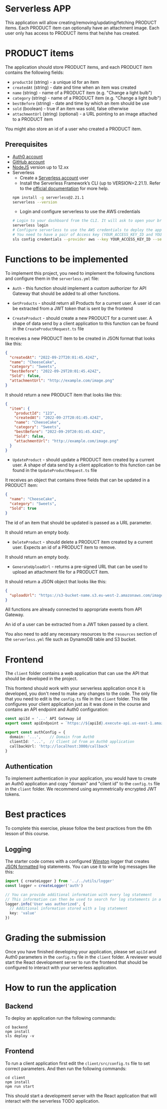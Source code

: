 # Serverless APP

This application will allow creating/removing/updating/fetching PRODUCT items. Each PRODUCT item can optionally have an attachment image. Each user only has access to PRODUCT items that he/she has created.

# PRODUCT items

The application should store PRODUCT items, and each PRODUCT item contains the following fields:

- `productId` (string) - a unique id for an item
- `createdAt` (string) - date and time when an item was created
- `name` (string) - name of a PRODUCT item (e.g. "Change a light bulb")
- `category` (string) - name of a PRODUCT item (e.g. "Change a light bulb")
- `bestBefore` (string) - date and time by which an item should be use
- `sold` (boolean) - true if an item was sold, false otherwise
- `attachmentUrl` (string) (optional) - a URL pointing to an image attached to a PRODUCT item

You might also store an id of a user who created a PRODUCT item.

## Prerequisites

- <a href="https://manage.auth0.com/" target="_blank">Auth0 account</a>
- <a href="https://github.com" target="_blank">GitHub account</a>
- <a href="https://nodejs.org/en/download/package-manager/" target="_blank">NodeJS</a> version up to 12.xx
- Serverless
  - Create a <a href="https://dashboard.serverless.com/" target="_blank">Serverless account</a> user
  - Install the Serverless Framework’s CLI (up to VERSION=2.21.1). Refer to the <a href="https://www.serverless.com/framework/docs/getting-started/" target="_blank">official documentation</a> for more help.
  ```bash
  npm install -g serverless@2.21.1
  serverless --version
  ```
  - Login and configure serverless to use the AWS credentials
  ```bash
  # Login to your dashboard from the CLI. It will ask to open your browser and finish the process.
  serverless login
  # Configure serverless to use the AWS credentials to deploy the application
  # You need to have a pair of Access key (YOUR_ACCESS_KEY_ID and YOUR_SECRET_KEY) of an IAM user with Admin access permissions
  sls config credentials --provider aws --key YOUR_ACCESS_KEY_ID --secret YOUR_SECRET_KEY --profile serverless
  ```

# Functions to be implemented

To implement this project, you need to implement the following functions and configure them in the `serverless.yml` file:

- `Auth` - this function should implement a custom authorizer for API Gateway that should be added to all other functions.

- `GetProducts` - should return all Products for a current user. A user id can be extracted from a JWT token that is sent by the frontend

- `CreateProduct` - should create a new PRODUCT for a current user. A shape of data send by a client application to this function can be found in the `CreateProductRequest.ts` file

It receives a new PRODUCT item to be created in JSON format that looks like this:

```json
{
  "createdAt": "2022-09-27T20:01:45.424Z",
  "name": "CheeseCake",
  "category": "Sweets",
  "bestBefore": "2022-09-29T20:01:45.424Z",
  "Sold": false,
  "attachmentUrl": "http://example.com/image.png"
}
```

It should return a new PRODUCT item that looks like this:

```json
{
  "item": {
    "productId": "123",
    "createdAt": "2022-09-27T20:01:45.424Z",
    "name": "CheeseCake",
    "category": "Sweets",
    "bestBefore": "2022-09-29T20:01:45.424Z",
    "Sold": false,
    "attachmentUrl": "http://example.com/image.png"
  }
}
```

- `UpdateProduct` - should update a PRODUCT item created by a current user. A shape of data send by a client application to this function can be found in the `UpdateProductRequest.ts` file

It receives an object that contains three fields that can be updated in a PRODUCT item:

```json
{
  "name": "CheeseCake",
  "category": "Sweets",
  "Sold": true
}
```

The id of an item that should be updated is passed as a URL parameter.

It should return an empty body.

- `DeleteProduct` - should delete a PRODUCT item created by a current user. Expects an id of a PRODUCT item to remove.

It should return an empty body.

- `GenerateUploadUrl` - returns a pre-signed URL that can be used to upload an attachment file for a PRODUCT item.

It should return a JSON object that looks like this:

```json
{
  "uploadUrl": "https://s3-bucket-name.s3.eu-west-2.amazonaws.com/image.png"
}
```

All functions are already connected to appropriate events from API Gateway.

An id of a user can be extracted from a JWT token passed by a client.

You also need to add any necessary resources to the `resources` section of the `serverless.yml` file such as DynamoDB table and S3 bucket.

# Frontend

The `client` folder contains a web application that can use the API that should be developed in the project.

This frontend should work with your serverless application once it is developed, you don't need to make any changes to the code. The only file that you need to edit is the `config.ts` file in the `client` folder. This file configures your client application just as it was done in the course and contains an API endpoint and Auth0 configuration:

```ts
const apiId = '...' API Gateway id
export const apiEndpoint = `https://${apiId}.execute-api.us-east-1.amazonaws.com/dev`

export const authConfig = {
  domain: '...',    // Domain from Auth0
  clientId: '...',  // Client id from an Auth0 application
  callbackUrl: 'http://localhost:3000/callback'
}
```

## Authentication

To implement authentication in your application, you would have to create an Auth0 application and copy "domain" and "client id" to the `config.ts` file in the `client` folder. We recommend using asymmetrically encrypted JWT tokens.

# Best practices

To complete this exercise, please follow the best practices from the 6th lesson of this course.

## Logging

The starter code comes with a configured [Winston](https://github.com/winstonjs/winston) logger that creates [JSON formatted](https://stackify.com/what-is-structured-logging-and-why-developers-need-it/) log statements. You can use it to write log messages like this:

```ts
import { createLogger } from '../../utils/logger'
const logger = createLogger('auth')

// You can provide additional information with every log statement
// This information can then be used to search for log statements in a log storage system
logger.info('User was authorized', {
  // Additional information stored with a log statement
  key: 'value'
})
```

# Grading the submission

Once you have finished developing your application, please set `apiId` and Auth0 parameters in the `config.ts` file in the `client` folder. A reviewer would start the React development server to run the frontend that should be configured to interact with your serverless application.

# How to run the application

## Backend

To deploy an application run the following commands:

```
cd backend
npm install
sls deploy -v
```

## Frontend

To run a client application first edit the `client/src/config.ts` file to set correct parameters. And then run the following commands:

```
cd client
npm install
npm run start
```

This should start a development server with the React application that will interact with the serverless TODO application.
